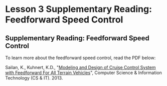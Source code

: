 # Lesson 3 Supplementary Reading: Feedforward Speed Control

## Supplementary Reading: Feedforward Speed Control

To learn more about the feedforward speed control, read the PDF below:

Sailan, K., Kuhnert, K.D., "[Modeling and Design of Cruise Control System with Feedforward For All Terrain Vehicles](https://d3c33hcgiwev3.cloudfront.net/fdEeaiDvEem3Cw5hhdQCGg_7e168b3020ef11e99a25a9f602841cc7_Feedforward-speed-control.pdf?Expires=1707350400&Signature=KqnLS9SzKSRpS6JXY-SXdeoNiR0~hIt7MM-WprwJm6dWbhMZZTWZqVEAEdd-D3quSDONoYKyErDGHKJCJon8WDBo90COSMRAg7xHQWcnKioaXhJqrMb9F84jno7O54WTIkb6ROabsyJCbAhBEYBb9QsD51rk8~epArPrmEZHUTE_&Key-Pair-Id=APKAJLTNE6QMUY6HBC5A)", Computer Science & Information Technology (CS & IT). 2013.